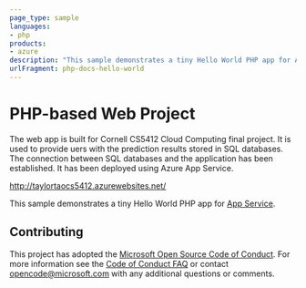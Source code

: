 ```yaml
---
page_type: sample
languages:
- php
products:
- azure
description: "This sample demonstrates a tiny Hello World PHP app for App Service."
urlFragment: php-docs-hello-world
---
```



# PHP-based Web Project

The web app is built for Cornell CS5412 Cloud Computing final project. It is used to provide uers with the prediction results stored in SQL databases. The connection between SQL databases and the application has been established. It has been deployed using Azure App Service.

http://taylortaocs5412.azurewebsites.net/

This sample demonstrates a tiny Hello World PHP app for [App Service](https://docs.microsoft.com/azure/app-service).

## Contributing

This project has adopted the [Microsoft Open Source Code of Conduct](https://opensource.microsoft.com/codeofconduct/). For more information see the [Code of Conduct FAQ](https://opensource.microsoft.com/codeofconduct/faq/) or contact [opencode@microsoft.com](mailto:opencode@microsoft.com) with any additional questions or comments.
